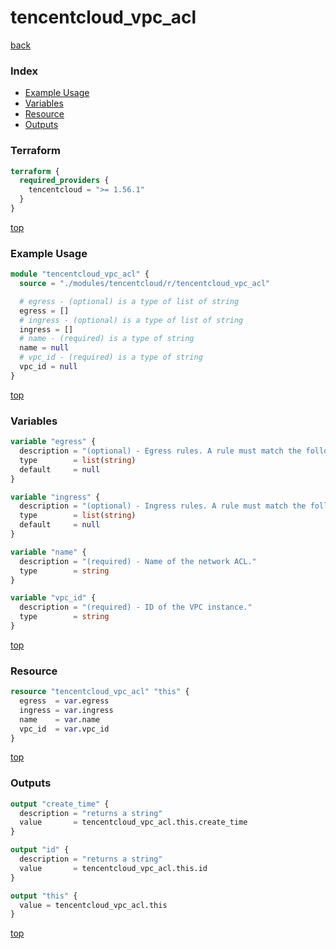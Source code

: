 # tencentcloud_vpc_acl

[back](../tencentcloud.md)

### Index

- [Example Usage](#example-usage)
- [Variables](#variables)
- [Resource](#resource)
- [Outputs](#outputs)

### Terraform

```terraform
terraform {
  required_providers {
    tencentcloud = ">= 1.56.1"
  }
}
```

[top](#index)

### Example Usage

```terraform
module "tencentcloud_vpc_acl" {
  source = "./modules/tencentcloud/r/tencentcloud_vpc_acl"

  # egress - (optional) is a type of list of string
  egress = []
  # ingress - (optional) is a type of list of string
  ingress = []
  # name - (required) is a type of string
  name = null
  # vpc_id - (required) is a type of string
  vpc_id = null
}
```

[top](#index)

### Variables

```terraform
variable "egress" {
  description = "(optional) - Egress rules. A rule must match the following format: [action]#[cidr_ip]#[port]#[protocol]. The available value of 'action' is `ACCEPT` and `DROP`. The 'cidr_ip' must be an IP address network or segment. The 'port' valid format is `80`, `80,443`, `80-90` or `ALL`. The available value of 'protocol' is `TCP`, `UDP`, `ICMP` and `ALL`. When 'protocol' is `ICMP` or `ALL`, the 'port' must be `ALL`."
  type        = list(string)
  default     = null
}

variable "ingress" {
  description = "(optional) - Ingress rules. A rule must match the following format: [action]#[cidr_ip]#[port]#[protocol]. The available value of 'action' is `ACCEPT` and `DROP`. The 'cidr_ip' must be an IP address network or segment. The 'port' valid format is `80`, `80,443`, `80-90` or `ALL`. The available value of 'protocol' is `TCP`, `UDP`, `ICMP` and `ALL`. When 'protocol' is `ICMP` or `ALL`, the 'port' must be `ALL`."
  type        = list(string)
  default     = null
}

variable "name" {
  description = "(required) - Name of the network ACL."
  type        = string
}

variable "vpc_id" {
  description = "(required) - ID of the VPC instance."
  type        = string
}
```

[top](#index)

### Resource

```terraform
resource "tencentcloud_vpc_acl" "this" {
  egress  = var.egress
  ingress = var.ingress
  name    = var.name
  vpc_id  = var.vpc_id
}
```

[top](#index)

### Outputs

```terraform
output "create_time" {
  description = "returns a string"
  value       = tencentcloud_vpc_acl.this.create_time
}

output "id" {
  description = "returns a string"
  value       = tencentcloud_vpc_acl.this.id
}

output "this" {
  value = tencentcloud_vpc_acl.this
}
```

[top](#index)
